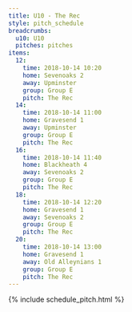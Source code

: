 ```yaml
---
title: U10 - The Rec
style: pitch_schedule
breadcrumbs:
  u10: U10
  pitches: pitches
items:
  12:
    time: 2018-10-14 10:20
    home: Sevenoaks 2
    away: Upminster
    group: Group E
    pitch: The Rec
  14:
    time: 2018-10-14 11:00
    home: Gravesend 1
    away: Upminster
    group: Group E
    pitch: The Rec
  16:
    time: 2018-10-14 11:40
    home: Blackheath 4
    away: Sevenoaks 2
    group: Group E
    pitch: The Rec
  18:
    time: 2018-10-14 12:20
    home: Gravesend 1
    away: Sevenoaks 2
    group: Group E
    pitch: The Rec
  20:
    time: 2018-10-14 13:00
    home: Gravesend 1
    away: Old Alleynians 1
    group: Group E
    pitch: The Rec
---
```


{% include schedule_pitch.html %}

